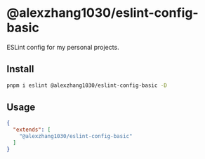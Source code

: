 # @alexzhang1030/eslint-config-basic

ESLint config for my personal projects.

## Install

```bash
pnpm i eslint @alexzhang1030/eslint-config-basic -D
```

## Usage

```json
{
  "extends": [
    "@alexzhang1030/eslint-config-basic"
  ]
}
```